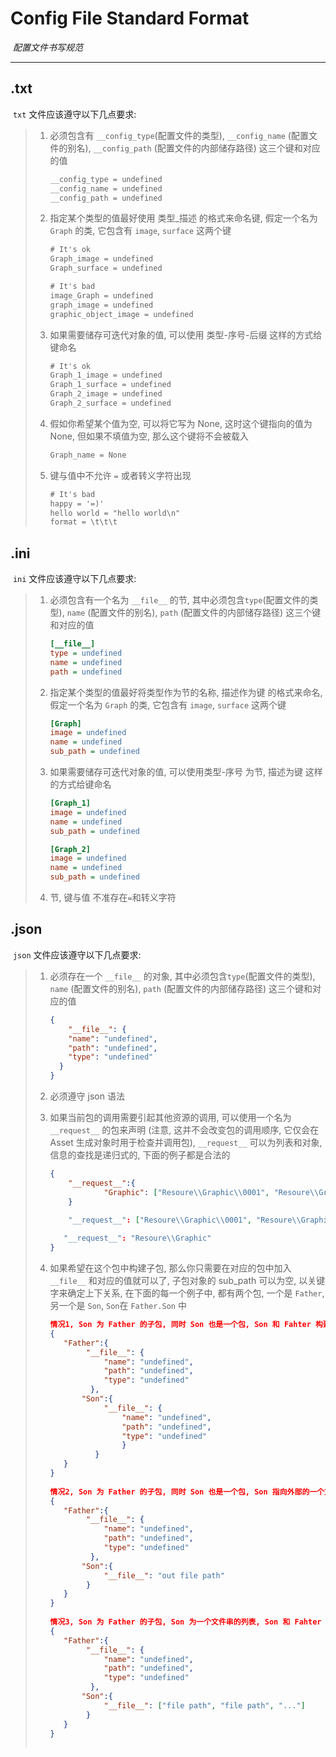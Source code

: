 # Config File Standard Format

​	_配置文件书写规范_

---

## .txt

​	`txt` 文件应该遵守以下几点要求:

> 1. 必须包含有 `__config_type`(配置文件的类型), `__config_name` (配置文件的别名), `__config_path` (配置文件的内部储存路径) 这三个键和对应的值
>
>    ```txt
>    __config_type = undefined
>    __config_name = undefined
>    __config_path = undefined
>    ```
>
> 2. 指定某个类型的值最好使用 类型_描述 的格式来命名键, 假定一个名为 `Graph` 的类, 它包含有 `image`, `surface` 这两个键
>
>    ```txt
>    # It's ok
>    Graph_image = undefined
>    Graph_surface = undefined
>    
>    # It's bad
>    image_Graph = undefined
>    graph_image = undefined
>    graphic_object_image = undefined
>    ```
>
> 3. 如果需要储存可迭代对象的值, 可以使用 类型-序号-后缀 这样的方式给键命名
>
>    ```txt
>    # It's ok
>    Graph_1_image = undefined
>    Graph_1_surface = undefined
>    Graph_2_image = undefined
>    Graph_2_surface = undefined
>    ```
>
> 4. 假如你希望某个值为空, 可以将它写为 None, 这时这个键指向的值为 None, 但如果不填值为空, 那么这个键将不会被载入
>
>    ```txt
>    Graph_name = None
>    ```
>
> 5. 键与值中不允许 `=` 或者转义字符出现
>
>    ```txt
>    # It's bad
>    happy = '=)'
>    hello world = "hello world\n"
>    format = \t\t\t
>    ```

## .ini

​	`ini` 文件应该遵守以下几点要求:

> 1. 必须包含有一个名为 `__file__` 的节, 其中必须包含`type`(配置文件的类型), `name` (配置文件的别名), `path` (配置文件的内部储存路径) 这三个键和对应的值
>
>    ```ini
>    [__file__]
>    type = undefined
>    name = undefined
>    path = undefined
>    ```
>
> 2. 指定某个类型的值最好将类型作为节的名称,  描述作为键 的格式来命名, 假定一个名为 `Graph` 的类, 它包含有 `image`, `surface` 这两个键
>
>    ```ini
>    [Graph]
>    image = undefined
>    name = undefined
>    sub_path = undefined
>    ```
>
> 3. 如果需要储存可迭代对象的值, 可以使用类型-序号 为节, 描述为键 这样的方式给键命名
>
>    ```ini
>    [Graph_1]
>    image = undefined
>    name = undefined
>    sub_path = undefined
>    
>    [Graph_2]
>    image = undefined
>    name = undefined
>    sub_path = undefined
>    
>    ```
>
> 4. 节, 键与值 不准存在`=`和转义字符

## .json

​	`json` 文件应该遵守以下几点要求:

> 1. 必须存在一个 `__file__` 的对象, 其中必须包含`type`(配置文件的类型), `name` (配置文件的别名), `path` (配置文件的内部储存路径) 这三个键和对应的值
>
>    ```json
>    {  
>        "__file__": {
>        "name": "undefined",
>        "path": "undefined",
>        "type": "undefined"
>      }
>    }
>    ```
>
> 2. 必须遵守 json 语法
>
> 3. 如果当前包的调用需要引起其他资源的调用, 可以使用一个名为 `__request__` 的包来声明 (注意, 这并不会改变包的调用顺序, 它仅会在 Asset 生成对象时用于检查并调用包), `__request__` 可以为列表和对象, 信息的查找是递归式的, 下面的例子都是合法的
>
>    ```json
>    {
>        "__request__":{
>                "Graphic": ["Resoure\\Graphic\\0001", "Resoure\\Graphic\\0002","Resoure\\Graphic\\0003"]
>        }
>        
>        "__request__": ["Resoure\\Graphic\\0001", "Resoure\\Graphic\\0002","Resoure\\Graphic\\0003"]
>    
>    	"__request__": "Resoure\\Graphic"
>    }
>    ```
>
> 4. 如果希望在这个包中构建子包, 那么你只需要在对应的包中加入 `__file__` 和对应的值就可以了, 子包对象的 sub_path 可以为空, 以关键字来确定上下关系, 在下面的每一个例子中, 都有两个包, 一个是 `Father`, 另一个是 `Son`, `Son`在 `Father.Son` 中
>
>    ```json
>    情况1, Son 为 Father 的子包, 同时 Son 也是一个包, Son 和 Fahter 构建在同一个文件下
>    {
>    	"Father":{
>            "__file__": {
>                "name": "undefined",
>                "path": "undefined",
>                "type": "undefined"
>             },
>    		"Son":{
>                "__file__": {
>                    "name": "undefined",
>                    "path": "undefined",
>                    "type": "undefined"
>                    }
>              }
>    	}
>    }
>             
>    情况2, Son 为 Father 的子包, 同时 Son 也是一个包, Son 指向外部的一个文件, Son 和 Fahter 不构建在同一个文件下
>    {
>    	"Father":{
>            "__file__": {
>                "name": "undefined",
>                "path": "undefined",
>                "type": "undefined"
>             },
>    		"Son":{
>                "__file__": "out file path"
>            }
>    	}
>    }
>             
>    情况3, Son 为 Father 的子包, Son 为一个文件串的列表, Son 和 Fahter 不构建在同一个文件下
>    {
>    	"Father":{
>            "__file__": {
>                "name": "undefined",
>                "path": "undefined",
>                "type": "undefined"
>             },
>    		"Son":{
>                "__file__": ["file path", "file path", "..."]
>            }
>    	}
>    }
>             
>    ```
>

## 